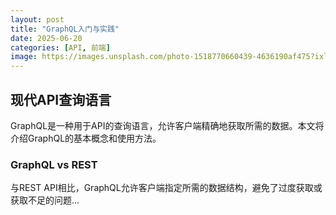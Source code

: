 ```yaml
---
layout: post
title: "GraphQL入门与实践"
date: 2025-06-20
categories: [API, 前端]
image: https://images.unsplash.com/photo-1518770660439-4636190af475?ixlib=rb-1.2.1&auto=format&fit=crop&w=1350&q=80
---
```


## 现代API查询语言

GraphQL是一种用于API的查询语言，允许客户端精确地获取所需的数据。本文将介绍GraphQL的基本概念和使用方法。

### GraphQL vs REST

与REST API相比，GraphQL允许客户端指定所需的数据结构，避免了过度获取或获取不足的问题... 